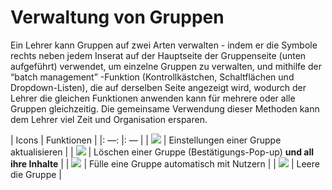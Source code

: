 # Verwaltung von Gruppen

Ein Lehrer kann Gruppen auf zwei Arten verwalten - indem er die Symbole rechts neben jedem Inserat auf der Hauptseite der Gruppenseite \(unten aufgeführt\) verwendet, um einzelne Gruppen zu verwalten, und mithilfe der “batch management” -Funktion \(Kontrollkästchen, Schaltflächen und Dropdown-Listen\), die auf derselben Seite angezeigt wird, wodurch der Lehrer die gleichen Funktionen anwenden kann für mehrere oder alle Gruppen gleichzeitig. Die gemeinsame Verwendung dieser Methoden kann dem Lehrer viel Zeit und Organisation ersparen.

| Icons | Funktionen |
|: —: |: — |
| ![](../../.gitbook/assets/graphics287.png) | Einstellungen einer Gruppe aktualisieren |
| ![](../../.gitbook/assets/images219.png) | Löschen einer Gruppe \(Bestätigungs-Pop-up\) **und all ihre Inhalte** |
| ![](../../.gitbook/assets/images220.png) | Fülle eine Gruppe automatisch mit Nutzern |
| ![](../../.gitbook/assets/graphics289.png) | Leere die Gruppe |